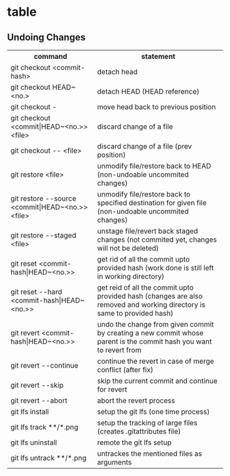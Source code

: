 # table

## Undoing Changes

<table>
  <tr>
    <th>command</th>
    <th>statement</th>
  </tr>
  <tr>
    <td>git checkout &lt;commit-hash&gt;</td>
    <td>detach head</td>
  </tr>
  <tr>
    <td>git checkout HEAD~&lt;no.&gt;</td>
    <td>detach HEAD (HEAD reference)</td>
  </tr>
  <tr>
    <td>git checkout -</td>
    <td>move head back to previous position</td>
  </tr>
  <tr>
    <td>git checkout &lt;commit|HEAD~&lt;no.&gt;&gt; &lt;file&gt;</td>
    <td>discard change of a file</td>
  </tr>
  <tr>
    <td>git checkout -- &lt;file&gt;</td>
    <td>discard change of a file (prev position)</td>
  </tr>
  <tr>
    <td>git restore &lt;file&gt;</td>
    <td>unmodify file/restore back to HEAD (non-undoable uncommited changes)</td>
  </tr>
  <tr>
    <td>git restore --source &lt;commit|HEAD~&lt;no.&gt;&gt; &lt;file&gt;</td>
    <td>unmodify file/restore back to specified destination for given file (non-undoable uncommited changes)</td>
  </tr>
  <tr>
    <td>git restore --staged &lt;file&gt;</td>
    <td>unstage file/revert back staged changes (not commited yet, changes will not be deleted)</td>
  </tr>
  <tr>
    <td>git reset &lt;commit-hash|HEAD~&lt;no.&gt;&gt;</td>
    <td>get rid of all the commit upto provided hash (work done is still left in working directory)</td>
  </tr>
  <tr>
    <td>git reset --hard &lt;commit-hash|HEAD~&lt;no.&gt;&gt;</td>
    <td>get reid of all the commit upto provided hash (changes are also removed and working directory is same to provided hash)</td>
  </tr>
  <tr>
    <td>git revert &lt;commit-hash|HEAD~&lt;no.&gt;&gt;</td>
    <td>undo the change from given commit by creating a new commit whose parent is the commit hash you want to revert from</td>
  </tr>
  <tr>
    <td>git revert --continue</td>
    <td>continue the revert in case of merge conflict (after fix)</td>
  </tr>
  <tr>
    <td>git revert --skip</td>
    <td>skip the current commit and continue for revert</td>
  </tr>
  <tr>
    <td>git revert --abort</td>
    <td>abort the revert process</td>
  </tr>
  <tr>
    <td>git lfs install</td>
    <td>setup the git lfs (one time process)</td>
  </tr>
  <tr>
    <td>git lfs track **/*.png</td>
    <td>setup the tracking of large files (creates .gitattributes file)</td>
  </tr>
  <tr>
    <td>git lfs uninstall</td>
    <td>remote the git lfs setup</td>
  </tr>
  <tr>
    <td>git lfs untrack **/*.png</td>
    <td>untrackes the mentioned files as arguments</td>
  </tr>
</table>
